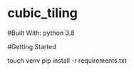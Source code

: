 # cubic_tiling


#Built With:
python 3.8

#Getting Started

touch venv
pip install -r requirements.txt
